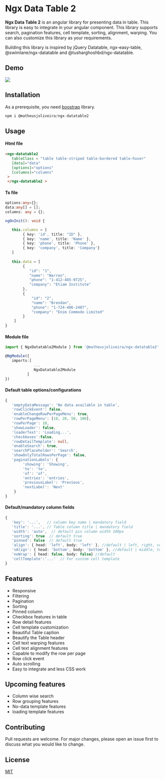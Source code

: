 # Ngx Data Table 2

**Ngx Data Table 2** is an angular library for presenting data in table. This library is easy to integrate in your angular component. This library supports search, pagination features, cell template, sorting, alignment, warping. You can also customize this library as your requirements.

Building this library is inspired by jQuery Datatable, ngx-easy-table, @swimlane/ngx-datatable and @tusharghoshbd/ngx-datatable.


## Demo
![](https://media2.giphy.com/media/U6eXMuh4OSAiuSsmiF/200.gif)


## Installation

As a prerequisite, you need [boostrap](https://getbootstrap.com/) library.

```ts
npm i @matheusjoliveira/ngx-datatable2
```



## Usage

#### Html file
```html
<ngx-datatable2
   tableClass = "table table-striped table-bordered table-hover"
   [data]="data"
   [options]="options" 
   [columns]="columns"
 >
 </ngx-datatable2 >
```

#### Ts file
```ts
options:any={};
data:any[] = [];
columns: any = {};

ngOnInit(): void {

   this.columns = [
        { key: 'id', title: "ID" },
        { key: 'name', title: 'Name' },
        { key: 'phone', title: 'Phone' },
        { key: 'company', title: 'Company'}
   ]
  
   this.data = [
        {
           "id": "1",
           "name": "Warren",
           "phone": "1-412-485-9725",
           "company": "Etiam Institute"
        },
        {
            "id": "2",
            "name": "Brendan",
            "phone": "1-724-406-2487",
            "company": "Enim Commodo Limited"
        }
    ]
}
```

#### Module file
```ts
import { NgxDatatable2Module } from '@matheusjoliveira/ngx-datatable2';

@NgModule({
   imports:[ 
             ... 
             NgxDatatable2Module
          ]
})
```


#### Default table options/configurations
```ts
{
   'emptyDataMessage': 'No data available in table',
   'rowClickEvent': false,
   'enableChangeRowPerPageMenu': true,
   'rowPerPageMenu': [10, 20, 50, 100],
   'rowPerPage': 10,
   'showLoader': false,
   'loaderText': 'Loading...',
   'checkboxes':false,
   'rowDetailTemplate': null,
   'enableSearch': true,
   'searchPlaceholder': 'Search',
   'showOnlyTotalRowsPerPage': false,
   'paginationLabels': {
        'showing': 'Showing',
        'to': 'to',
        'of': 'of',
        'entries': 'entries',
        'previousLabel': 'Previous',
        'nextLabel': 'Next'
    }
}
```
#### Default/mandatory column fields
```ts
{
   'key': '...',   // column key name | mandatory field 
   'title': '...', // Table column title | mandatory field
   'width': 'auto',  // default pin column width 100px 
   'sorting': true  // default true
   'pinned': false  // default true
   'align': { head: 'left', body: 'left' }, //default | left, right, center  
   'vAlign': { head: 'bottom', body: 'bottom' }, //default | middle, top, bottom
   'noWrap': { head: false, body: false} //default
   'cellTemplate':'...'  // For custom cell template
}
```

## Features
* Responsive
* Filtering
* Pagination
* Sorting
* Pinned column
* Checkbox features in table
* Row detail features
* Cell template customization
* Beautiful Table caption
* Beautify the Table header
* Cell text warping features
* Cell text alignment features
* Capable to modify the row per page
* Row click event
* Auto scrolling
* Easy to integrate and less CSS work


## Upcoming features
* Column wise search
* Row grouping features
* No-data template features
* loading template features


## Contributing
Pull requests are welcome. For major changes, please open an issue first to discuss what you would like to change.


## License
[MIT](https://choosealicense.com/licenses/mit/)
